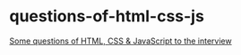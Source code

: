 # questions-of-html-css-js

[Some questions of HTML, CSS & JavaScript to the interview](https://BertFrontEnd.github.io/questions-of-html-css-js/index.html)
